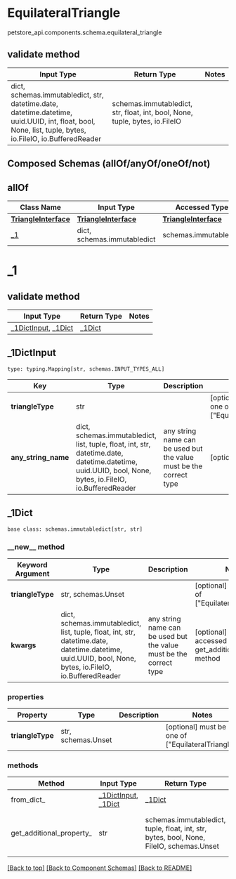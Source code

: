 # EquilateralTriangle
petstore_api.components.schema.equilateral_triangle

## validate method
Input Type | Return Type | Notes
------------ | ------------- | -------------
dict, schemas.immutabledict, str, datetime.date, datetime.datetime, uuid.UUID, int, float, bool, None, list, tuple, bytes, io.FileIO, io.BufferedReader | schemas.immutabledict, str, float, int, bool, None, tuple, bytes, io.FileIO |

## Composed Schemas (allOf/anyOf/oneOf/not)
## allOf
Class Name | Input Type | Accessed Type | Description | Notes
------------- | ------------- | ------------- | ------------- | -------------
[**TriangleInterface**](triangle_interface.md) | [**TriangleInterface**](triangle_interface.md) | [**TriangleInterface**](triangle_interface.md) |  |
[_1](#) | dict, schemas.immutabledict | schemas.immutabledict |  |

# _1

## validate method
Input Type | Return Type | Notes
------------ | ------------- | -------------
[_1DictInput](#_1dictinput), [_1Dict](#_1dict) | [_1Dict](#_1dict) |

## _1DictInput
```
type: typing.Mapping[str, schemas.INPUT_TYPES_ALL]
```
Key | Type |  Description | Notes
------------ | ------------- | ------------- | -------------
**triangleType** | str |  | [optional] must be one of ["EquilateralTriangle"]
**any_string_name** | dict, schemas.immutabledict, list, tuple, float, int, str, datetime.date, datetime.datetime, uuid.UUID, bool, None, bytes, io.FileIO, io.BufferedReader | any string name can be used but the value must be the correct type | [optional]

## _1Dict
```
base class: schemas.immutabledict[str, str]

```
### &lowbar;&lowbar;new&lowbar;&lowbar; method
Keyword Argument | Type | Description | Notes
---------------- | ---- | ----------- | -----
**triangleType** | str, schemas.Unset |  | [optional] must be one of ["EquilateralTriangle"]
**kwargs** | dict, schemas.immutabledict, list, tuple, float, int, str, datetime.date, datetime.datetime, uuid.UUID, bool, None, bytes, io.FileIO, io.BufferedReader | any string name can be used but the value must be the correct type | [optional] typed value is accessed with the get_additional_property_ method

### properties
Property | Type | Description | Notes
-------- | ---- | ----------- | -----
**triangleType** | str, schemas.Unset |  | [optional] must be one of ["EquilateralTriangle"]

### methods
Method | Input Type | Return Type | Notes
------ | ---------- | ----------- | ------
from_dict_ | [_1DictInput](#_1dictinput), [_1Dict](#_1dict) | [_1Dict](#_1dict) | a constructor
get_additional_property_ | str | schemas.immutabledict, tuple, float, int, str, bytes, bool, None, FileIO, schemas.Unset | provides type safety for additional properties

[[Back to top]](#top) [[Back to Component Schemas]](../../../README.md#Component-Schemas) [[Back to README]](../../../README.md)
